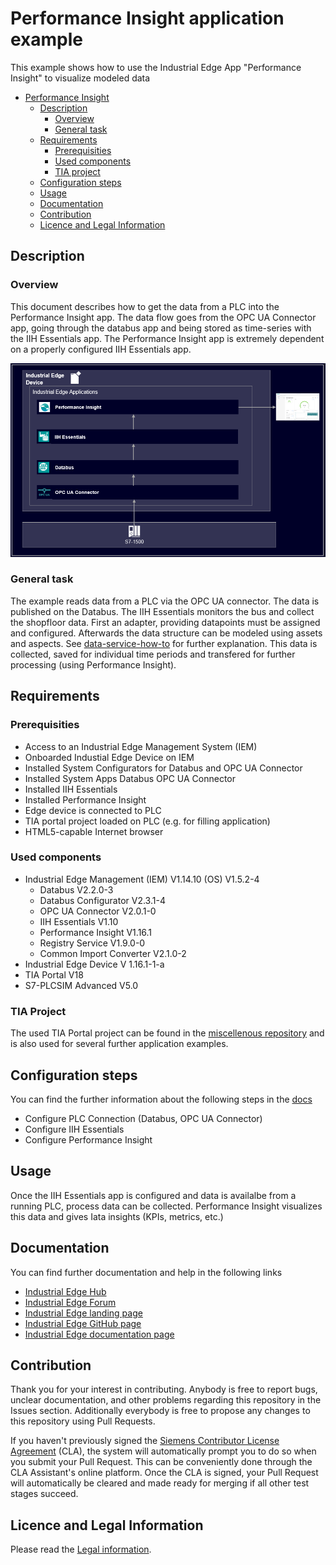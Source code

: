 # Performance Insight application example

This example shows how to use the Industrial Edge App "Performance Insight" to visualize modeled data
- [Performance Insight](#performance-insight)
  - [Description](#description)
    - [Overview](#overview)
    - [General task](#general-task)
  - [Requirements](#requirements)
    - [Prerequisities](#prerequisities)
    - [Used components](#used-components)
    - [TIA project](#tia-project)
  - [Configuration steps](#configuration-steps)
  - [Usage](#usage)
  - [Documentation](#documentation)
  - [Contribution](#contribution)
  - [Licence and Legal Information](#licence-and-legal-information)


## Description

### Overview

This document describes how to get the data from a PLC into the Performance Insight app. The data flow goes from the OPC UA Connector app, going through the databus app and 
being stored as time-series with the IIH Essentials app. The Performance Insight app is extremely dependent on a properly configured IIH Essentials app.


<p align="center"><kbd><img src="docs/graphics/performanceinsight.PNG" /></kbd></p>


### General task

The example reads data from a PLC via the OPC UA connector.
The data is published on the Databus. The IIH Essentials monitors the bus and collect the shopfloor data.
First an adapter, providing datapoints must be assigned and configured.
Afterwards the data structure can be modeled using assets and aspects. See [data-service-how-to](https://github.com/industrial-edge/data-service-configure-s7-adapter-to-collect-data) for further explanation.
This data is collected, saved for individual time periods and transfered for further processing (using Performance Insight).

## Requirements

###  Prerequisities

- Access to an Industrial Edge Management System (IEM)
- Onboarded Industial Edge Device on IEM
- Installed System Configurators for Databus and OPC UA Connector
- Installed System Apps Databus OPC UA Connector
- Installed IIH Essentials
- Installed Performance Insight
- Edge device is connected to PLC
- TIA portal project loaded on PLC (e.g. for filling application)
- HTML5-capable Internet browser

### Used components

- Industrial Edge Management (IEM) V1.14.10 (OS) V1.5.2-4
  - Databus V2.2.0-3
  - Databus Configurator V2.3.1-4
  - OPC UA Connector V2.0.1-0
  - IIH Essentials V1.10
  - Performance Insight V1.16.1
  - Registry Service V1.9.0-0
  - Common Import Converter V2.1.0-2
- Industrial Edge Device V 1.16.1-1-a
- TIA Portal V18
- S7-PLCSIM Advanced V5.0

### TIA Project

The used TIA Portal project can be found in the [miscellenous repository](https://github.com/industrial-edge/miscellaneous/tree/main/tank%20application) and is also used for several further application examples.

## Configuration steps

You can find the further information about the following steps in the [docs](docs/Installation.md)
- Configure PLC Connection (Databus, OPC UA Connector)
- Configure IIH Essentials
- Configure Performance Insight

## Usage

Once the IIH Essentials app is configured and data is availalbe from a running PLC, process data can be collected.
Performance Insight visualizes this data and gives Iata insights (KPIs, metrics, etc.) 

## Documentation

You can find further documentation and help in the following links
  - [Industrial Edge Hub]( https://iehub.eu1.edge.siemens.cloud/#/documentation)
  - [Industrial Edge Forum]( https://forum.mendix.com/link/space/industrial-edge)
  - [Industrial Edge landing page]( https://new.siemens.com/global/en/products/automation/topic-areas/industrial-edge/simatic-edge.html)
  - [Industrial Edge GitHub page]( https://github.com/industrial-edge)
  - [Industrial Edge documentation page]( https://docs.eu1.edge.siemens.cloud/index.html)
## Contribution
Thank you for your interest in contributing. Anybody is free to report bugs, unclear documentation, and other problems regarding this repository in the Issues section. Additionally everybody is free to propose any changes to this repository using Pull Requests.

If you haven't previously signed the [Siemens Contributor License Agreement](https://cla-assistant.io/industrial-edge/) (CLA), the system will automatically prompt you to do so when you submit your Pull Request. This can be conveniently done through the CLA Assistant's online platform. Once the CLA is signed, your Pull Request will automatically be cleared and made ready for merging if all other test stages succeed.

## Licence and Legal Information

Please read the [Legal information](LICENSE.txt).
